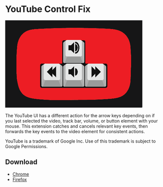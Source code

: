 # YouTube Control Fix

![Promo Image](promo_images/440x280.png)

The YouTube UI has a different action for the arrow keys depending on if you last selected the video, track bar, volume, or button element with your mouse. This extension catches and cancels relevant key events, then forwards the key events to the video element for consistent actions.

YouTube is a trademark of Google Inc.
Use of this trademark is subject to Google Permissions.

## Download

- [Chrome](https://chrome.google.com/webstore/detail/youtube-control-fix/pkemfahanpgdcdmgcehgblhagnhacpjo)
- [Firefox](https://addons.mozilla.org/en-US/firefox/addon/youtube-control-fix)
